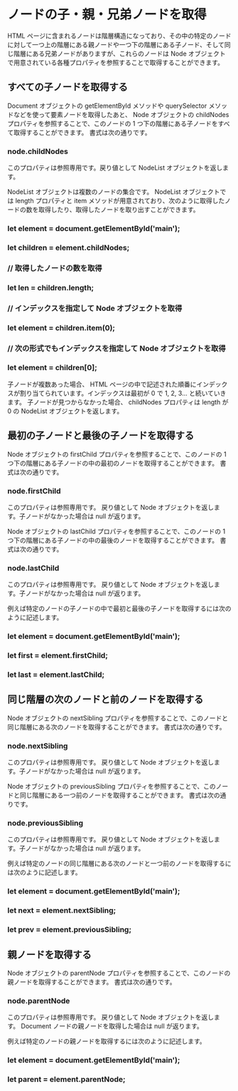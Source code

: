 # ノードの子・親・兄弟ノードを取得
HTML ページに含まれるノードは階層構造になっており、その中の特定のノードに対して一つ上の階層にある親ノードや一つ下の階層にある子ノード、そして同じ階層にある兄弟ノードがありますが、これらのノードは Node オブジェクトで用意されている各種プロパティを参照することで取得することができます。

## すべての子ノードを取得する
Document オブジェクトの getElementById メソッドや querySelector メソッドなどを使って要素ノードを取得したあと、 Node オブジェクトの childNodes プロパティを参照することで、このノードの 1 つ下の階層にある子ノードをすべて取得することができます。
書式は次の通りです。

### node.childNodes

このプロパティは参照専用です。戻り値として NodeList オブジェクトを返します。

NodeList オブジェクトは複数のノードの集合です。 
NodeList オブジェクトでは length プロパティと item メソッドが用意されており、次のように取得したノードの数を取得したり、取得したノードを取り出すことができます。

### let element = document.getElementById('main');
### let children = element.childNodes;
### 
### // 取得したノードの数を取得
### let len = children.length;
### 
### // インデックスを指定して Node オブジェクトを取得
### let element = children.item(0);
### 
### // 次の形式でもインデックスを指定して Node オブジェクトを取得
### let element = children[0];

子ノードが複数あった場合、 HTML ページの中で記述された順番にインデックスが割り当てられています。インデックスは最初が 0 で 1, 2, 3... と続いていきます。
子ノードが見つからなかった場合、 childNodes プロパティは length が 0 の NodeList オブジェクトを返します。

## 最初の子ノードと最後の子ノードを取得する
Node オブジェクトの firstChild プロパティを参照することで、このノードの 1 つ下の階層にある子ノードの中の最初のノードを取得することができます。
書式は次の通りです。

### node.firstChild

このプロパティは参照専用です。
戻り値として Node オブジェクトを返します。子ノードがなかった場合は null が返ります。

Node オブジェクトの lastChild プロパティを参照することで、このノードの 1 つ下の階層にある子ノードの中の最後のノードを取得することができます。
書式は次の通りです。

### node.lastChild

このプロパティは参照専用です。
戻り値として Node オブジェクトを返します。子ノードがなかった場合は null が返ります。

例えば特定のノードの子ノードの中で最初と最後の子ノードを取得するには次のように記述します。

### let element = document.getElementById('main');
### let first = element.firstChild;
### let last = element.lastChild;

## 同じ階層の次のノードと前のノードを取得する
Node オブジェクトの nextSibling プロパティを参照することで、このノードと同じ階層にある次のノードを取得することができます。
書式は次の通りです。

### node.nextSibling
このプロパティは参照専用です。
戻り値として Node オブジェクトを返します。子ノードがなかった場合は null が返ります。

Node オブジェクトの previousSibling プロパティを参照することで、このノードと同じ階層にある一つ前のノードを取得することができます。
書式は次の通りです。

### node.previousSibling

このプロパティは参照専用です。
戻り値として Node オブジェクトを返します。子ノードがなかった場合は null が返ります。

例えば特定のノードの同じ階層にある次のノードと一つ前のノードを取得するには次のように記述します。

### let element = document.getElementById('main');
### let next = element.nextSibling;
### let prev = element.previousSibling;

## 親ノードを取得する
Node オブジェクトの parentNode プロパティを参照することで、このノードの親ノードを取得することができます。
書式は次の通りです。

### node.parentNode

このプロパティは参照専用です。
戻り値として Node オブジェクトを返します。 Document ノードの親ノードを取得した場合は null が返ります。

例えば特定のノードの親ノードを取得するには次のように記述します。

### let element = document.getElementById('main');
### let parent = element.parentNode;